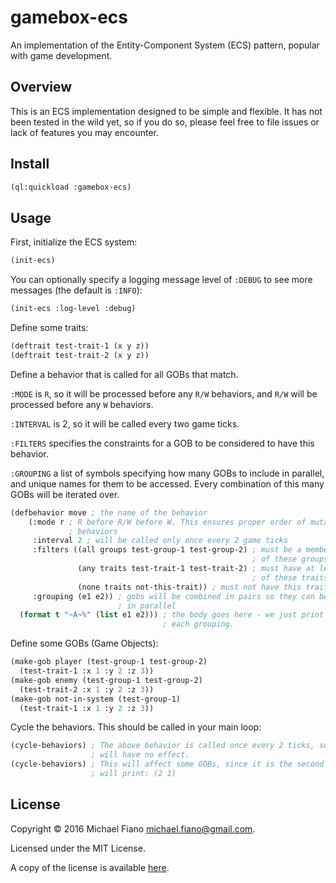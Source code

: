 # gamebox-ecs

An implementation of the Entity-Component System (ECS) pattern, popular with
game development.

## Overview

This is an ECS implementation designed to be simple and flexible. It has not
been tested in the wild yet, so if you do so, please feel free to file issues or
lack of features you may encounter.

## Install

``` lisp
(ql:quickload :gamebox-ecs)
```

## Usage

First, initialize the ECS system:

``` lisp
(init-ecs)
```

You can optionally specify a logging message level of `:DEBUG` to see more
messages (the default is `:INFO`):

``` lisp
(init-ecs :log-level :debug)
```

Define some traits:

``` lisp
(deftrait test-trait-1 (x y z))
(deftrait test-trait-2 (x y z))
```

Define a behavior that is called for all GOBs that match.

`:MODE` is `R`, so it will be processed before any `R/W` behaviors, and `R/W`
will be processed before any `W` behaviors.

`:INTERVAL` is 2, so it will be called every two game ticks.

`:FILTERS` specifies the constraints for a GOB to be considered to have this
behavior.

`:GROUPING` a list of symbols specifying how many GOBs to include in parallel,
and unique names for them to be accessed. Every combination of this many GOBs
will be iterated over.

``` lisp
(defbehavior move ; the name of the behavior
    (:mode r ; R before R/W before W. This ensures proper order of mutable
             ; behaviors
     :interval 2 ; will be called only once every 2 game ticks
     :filters ((all groups test-group-1 test-group-2) ; must be a member of all
                                                      ; of these groups
               (any traits test-trait-1 test-trait-2) ; must have at least one
                                                      ; of these traits
               (none traits not-this-trait)) ; must not have this trait
     :grouping (e1 e2)) ; gobs will be combined in pairs so they can be compared
                        ; in parallel
  (format t "~A~%" (list e1 e2))) ; the body goes here - we just print a list of
                                  ; each grouping.
```

Define some GOBs (Game Objects):

``` lisp
(make-gob player (test-group-1 test-group-2)
  (test-trait-1 :x 1 :y 2 :z 3))
(make-gob enemy (test-group-1 test-group-2)
  (test-trait-2 :x 1 :y 2 :z 3))
(make-gob not-in-system (test-group-1)
  (test-trait-1 :x 1 :y 2 :z 3))
```

Cycle the behaviors. This should be called in your main loop:

``` lisp
(cycle-behaviors) ; The above behavior is called once every 2 ticks, so this
                  ; will have no effect.
(cycle-behaviors) ; This will affect some GOBs, since it is the second tick. It
                  ; will print: (2 1)
```

## License

Copyright © 2016 Michael Fiano <michael.fiano@gmail.com>.

Licensed under the MIT License.

A copy of the license is available [here](LICENSE).
